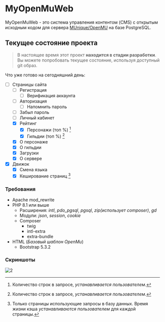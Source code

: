 # MyOpenMuWeb
MyOpenMuWeb - это система управления контентом (CMS) с открытым исходным кодом для сервера [MUnique/OpenMU](https://github.com/MUnique/OpenMU) на базе PostgreSQL.
## Текущее состояние проекта
> В настоящее время этот проект **находится в стадии разработки**. Вы можете попробовать текущее состояние, используя доступный git образ.

Что уже готово на сегодняшний день:
- [ ] Страницы сайта
  - [ ] Регистрация
    - [ ] Верификация аккаунта
  - [ ] Авторизация
    - [ ] Напомнить пароль 
  - [ ] Забыл пароль
  - [ ] Личный кабинет
  - [x] Рейтинг
    - [x] Персонажи (топ %) [^1]
    - [x] Гильдии (топ %) [^1]
  - [x] О персонаже
  - [x] О гильдии
  - [x] Загрузки
  - [x] О сервере
- [x] Движок
  - [x] Смена языка
  - [x] Кеширование страниц [^2] 

### Требования
- Apache mod_rewrite
- PHP 8.1 или выше
  - Расширения: *intl*, *pdo_pgsql*, *pgsql*, *zip(использует composer)*, *gd*
  - Модули: *json*, *session*, *cookie*
  - Composer
    - twig
    - intl-extra
    - extra-bundle
- HTML (*Базовый шаблон OpenMu*)
  - Bootstrap 5.3.2 

### Скриншоты
![2](https://i.imgur.com/eiMRJyT.png)
[^1]: Количество строк в запросе, *устанавливается пользователем*.
[^2]: Только страницы использующие запросы в базу данных. Время жизни кэша *устанавливаются пользователем* для каждой страницы.
